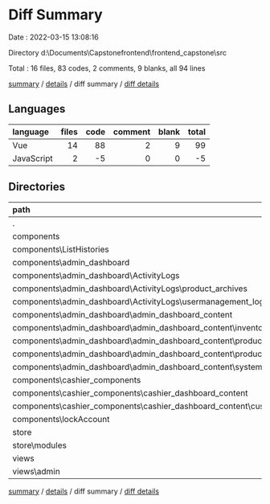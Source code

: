 # Diff Summary

Date : 2022-03-15 13:08:16

Directory d:\Documents\Capstonefrontend\frontend_capstone\src

Total : 16 files,  83 codes, 2 comments, 9 blanks, all 94 lines

[summary](results.md) / [details](details.md) / diff summary / [diff details](diff-details.md)

## Languages
| language | files | code | comment | blank | total |
| :--- | ---: | ---: | ---: | ---: | ---: |
| Vue | 14 | 88 | 2 | 9 | 99 |
| JavaScript | 2 | -5 | 0 | 0 | -5 |

## Directories
| path | files | code | comment | blank | total |
| :--- | ---: | ---: | ---: | ---: | ---: |
| . | 16 | 83 | 2 | 9 | 94 |
| components | 12 | 124 | 2 | 12 | 138 |
| components\ListHistories | 1 | -2 | 0 | 0 | -2 |
| components\admin_dashboard | 7 | 6 | 2 | 8 | 16 |
| components\admin_dashboard\ActivityLogs | 3 | -5 | 0 | 3 | -2 |
| components\admin_dashboard\ActivityLogs\product_archives | 1 | -1 | 0 | 3 | 2 |
| components\admin_dashboard\ActivityLogs\usermanagement_logs | 2 | -4 | 0 | 0 | -4 |
| components\admin_dashboard\admin_dashboard_content | 4 | 11 | 2 | 5 | 18 |
| components\admin_dashboard\admin_dashboard_content\inventoryReports | 1 | 1 | 0 | 5 | 6 |
| components\admin_dashboard\admin_dashboard_content\product_activator | 1 | -38 | 0 | 0 | -38 |
| components\admin_dashboard\admin_dashboard_content\product_inventory | 1 | 0 | 2 | 0 | 2 |
| components\admin_dashboard\admin_dashboard_content\system_histories | 1 | 48 | 0 | 0 | 48 |
| components\cashier_components | 2 | 108 | 0 | 4 | 112 |
| components\cashier_components\cashier_dashboard_content | 2 | 108 | 0 | 4 | 112 |
| components\cashier_components\cashier_dashboard_content\customer_order_list | 1 | 16 | 0 | 7 | 23 |
| components\lockAccount | 1 | 7 | 0 | 0 | 7 |
| store | 2 | -5 | 0 | 0 | -5 |
| store\modules | 1 | -10 | 0 | 0 | -10 |
| views | 2 | -36 | 0 | -3 | -39 |
| views\admin | 1 | -37 | 0 | -3 | -40 |

[summary](results.md) / [details](details.md) / diff summary / [diff details](diff-details.md)